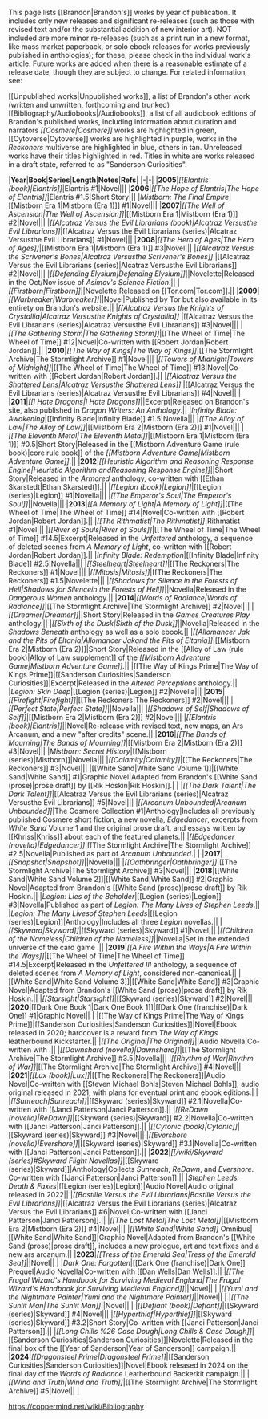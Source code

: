 This page lists [[Brandon\|Brandon's]] works by year of publication. It includes only new releases and significant re-releases (such as those with revised text and/or the substantial addition of new interior art). NOT included are more minor re-releases (such as a print run in a new format, like mass market paperback, or solo ebook releases for works previously published in anthologies); for these, please check in the individual work's article. Future works are added when there is a reasonable estimate of a release date, though they are subject to change.
For related information, see:

[[Unpublished works\|Unpublished works]], a list of Brandon's other work (written and unwritten, forthcoming and trunked)
[[Bibliography/Audiobooks\|/Audiobooks]], a list of all audiobook editions of Brandon's published works, including information about duration and narrators
*[[Cosmere\|Cosmere]]* works are highlighted in green, [[Cytoverse\|Cytoverse]] works are highlighted in purple, works in the *Reckoners* multiverse are highlighted in blue, others in tan. Unreleased works have their titles highlighted in red. Titles in white are works released in a draft state, referred to as "Sanderson Curiosities".

|**Year**|**Book**|**Series**|**Length**|**Notes**|**Refs**|
|-|-|
|**2005**|*[[Elantris (book)\|Elantris]]*|Elantris #1|Novel|||
|**2006**|*[[The Hope of Elantris\|The Hope of Elantris]]*|Elantris #1.5|Short Story|||
|*Mistborn: The Final Empire*|[[Mistborn Era 1\|Mistborn (Era 1)]] #1|Novel|||
|**2007**|*[[The Well of Ascension\|The Well of Ascension]]*|[[Mistborn Era 1\|Mistborn (Era 1)]] #2|Novel|||
|*[[Alcatraz Versus the Evil Librarians (book)\|Alcatraz Versusthe Evil Librarians]]*|[[Alcatraz Versus the Evil Librarians (series)\|Alcatraz Versusthe Evil Librarians]] #1|Novel|||
|**2008**|*[[The Hero of Ages\|The Hero of Ages]]*|[[Mistborn Era 1\|Mistborn (Era 1)]] #3|Novel|||
|*[[Alcatraz Versus the Scrivener's Bones\|Alcatraz Versusthe Scrivener's Bones]]* |[[Alcatraz Versus the Evil Librarians (series)\|Alcatraz Versusthe Evil Librarians]] #2|Novel|||
|*[[Defending Elysium\|Defending Elysium]]*||Novelette|Released in the Oct/Nov issue of *Asimov's Science Fiction*.||
|*[[Firstborn\|Firstborn]]*||Novelette|Released on [[Tor.com\|Tor.com]].||
|**2009**|*[[Warbreaker\|Warbreaker]]*||Novel|Published by Tor but also available in its entirety on Brandon's website.||
|*[[Alcatraz Versus the Knights of Crystallia\|Alcatraz Versusthe Knights of Crystallia]]* |[[Alcatraz Versus the Evil Librarians (series)\|Alcatraz Versusthe Evil Librarians]] #3|Novel|||
|*[[The Gathering Storm\|The Gathering Storm]]*|[[The Wheel of Time\|The Wheel of Time]] #12|Novel|Co-written with [[Robert Jordan\|Robert Jordan]].||
|**2010**|*[[The Way of Kings\|The Way of Kings]]*|[[The Stormlight Archive\|The Stormlight Archive]] #1|Novel|||
|*[[Towers of Midnight\|Towers of Midnight]]*|[[The Wheel of Time\|The Wheel of Time]] #13|Novel|Co-written with [[Robert Jordan\|Robert Jordan]].||
|*[[Alcatraz Versus the Shattered Lens\|Alcatraz Versusthe Shattered Lens]]* |[[Alcatraz Versus the Evil Librarians (series)\|Alcatraz Versusthe Evil Librarians]] #4|Novel|| |
|**2011**|*[[I Hate Dragons\|I Hate Dragons]]*||Excerpt|Released on Brandon's site, also published in *Dragon Writers: An Anthology*.||
|*Infinity Blade: Awakening*|[[Infinity Blade\|Infinity Blade]] #1.5|Novella|||
|*[[The Alloy of Law\|The Alloy of Law]]*|[[Mistborn Era 2\|Mistborn (Era 2)]] #1|Novel|||
|*[[The Eleventh Metal\|The Eleventh Metal]]*|[[Mistborn Era 1\|Mistborn (Era 1)]] #0.5|Short Story|Released in the [[Mistborn Adventure Game (rule book)\|core rule book]] of the *[[Mistborn Adventure Game\|Mistborn Adventure Game]]*.||
|**2012**|*[[Heuristic Algorithm and Reasoning Response Engine\|Heuristic Algorithm andReasoning Response Engine]]*||Short Story|Released in the *Armored* anthology, co-written with [[Ethan Skarstedt\|Ethan Skarstedt]].||
|*[[Legion (book)\|Legion]]*|[[Legion (series)\|Legion]] #1|Novella|||
|*[[The Emperor's Soul\|The Emperor's Soul]]*||Novella|||
|**2013**|*[[A Memory of Light\|A Memory of Light]]*|[[The Wheel of Time\|The Wheel of Time]] #14|Novel|Co-written with [[Robert Jordan\|Robert Jordan]].||
|*[[The Rithmatist\|The Rithmatist]]*|Rithmatist #1|Novel|||
|*[[River of Souls\|River of Souls]]*|[[The Wheel of Time\|The Wheel of Time]] #14.5|Excerpt|Released in the *Unfettered* anthology, a sequence of deleted scenes from *A Memory of Light*, co-written with [[Robert Jordan\|Robert Jordan]].||
|*Infinity Blade: Redemption*|[[Infinity Blade\|Infinity Blade]] #2.5|Novella|||
|*[[Steelheart\|Steelheart]]*|[[The Reckoners\|The Reckoners]] #1|Novel|||
|*[[Mitosis\|Mitosis]]*|[[The Reckoners\|The Reckoners]] #1.5|Novelette|||
|*[[Shadows for Silence in the Forests of Hell\|Shadows for Silencein the Forests of Hell]]*||Novella|Released in the *Dangerous Women* anthology.||
|**2014**|*[[Words of Radiance\|Words of Radiance]]*|[[The Stormlight Archive\|The Stormlight Archive]] #2|Novel|||
|*[[Dreamer\|Dreamer]]*||Short Story|Released in the *Games Creatures Play* anthology.||
|*[[Sixth of the Dusk\|Sixth of the Dusk]]*||Novella|Released in the *Shadows Beneath* anthology as well as a solo ebook.||
|*[[Allomancer Jak and the Pits of Eltania\|Allomancer Jakand the Pits of Eltania]]*|[[Mistborn Era 2\|Mistborn (Era 2)]]|Short Story|Released in the [[Alloy of Law (rule book)\|Alloy of Law supplement]] of the *[[Mistborn Adventure Game\|Mistborn Adventure Game]]*.||
|[[The Way of Kings Prime\|The Way of Kings Prime]]|[[Sanderson Curiosities\|Sanderson Curiosities]]|Excerpt|Released in the *Altered Perceptions* anthology.||
|*Legion: Skin Deep*|[[Legion (series)\|Legion]] #2|Novella|||
|**2015**|*[[Firefight\|Firefight]]*|[[The Reckoners\|The Reckoners]] #2|Novel|||
|*[[Perfect State\|Perfect State]]*||Novella|||
|*[[Shadows of Self\|Shadows of Self]]*|[[Mistborn Era 2\|Mistborn (Era 2)]] #2|Novel|||
|*[[Elantris (book)\|Elantris]]*||Novel|Re-release with revised text, new maps, an Ars Arcanum, and a new "after credits" scene.||
|**2016**|*[[The Bands of Mourning\|The Bands of Mourning]]*|[[Mistborn Era 2\|Mistborn (Era 2)]] #3|Novel|||
|*Mistborn: Secret History*|[[Mistborn (series)\|Mistborn]]|Novella|||
|*[[Calamity\|Calamity]]*|[[The Reckoners\|The Reckoners]] #3|Novel|||
|[[White Sand\|White Sand Volume 1]]|[[White Sand\|White Sand]] #1|Graphic Novel|Adapted from Brandon's [[White Sand (prose)\|prose draft]] by [[Rik Hoskin\|Rik Hoskin]].| |
|*[[The Dark Talent\|The Dark Talent]]*|[[Alcatraz Versus the Evil Librarians (series)\|Alcatraz Versusthe Evil Librarians]] #5|Novel|||
|*[[Arcanum Unbounded\|Arcanum Unbounded]]*|The Cosmere Collection #1|Anthology|Includes all previously published Cosmere short fiction, a new novella, *Edgedancer*, excerpts from *White Sand* Volume 1 and the original prose draft, and essays written by [[Khriss\|Khriss]] about each of the featured planets.||
|*[[Edgedancer (novella)\|Edgedancer]]*|[[The Stormlight Archive\|The Stormlight Archive]] #2.5|Novella|Published as part of *Arcanum Unbounded*.| |
|**2017**|*[[Snapshot\|Snapshot]]*||Novella|||
|*[[Oathbringer\|Oathbringer]]*|[[The Stormlight Archive\|The Stormlight Archive]] #3|Novel|||
|**2018**|[[White Sand\|White Sand Volume 2]]|[[White Sand\|White Sand]] #2|Graphic Novel|Adapted from Brandon's [[White Sand (prose)\|prose draft]] by Rik Hoskin.||
|*Legion: Lies of the Beholder*|[[Legion (series)\|Legion]] #3|Novella|Published as part of *Legion: The Many Lives of Stephen Leeds*.||
|*Legion: The Many Livesof Stephen Leeds*|[[Legion (series)\|Legion]]|Anthology|Includes all three *Legion* novellas.||
|*[[Skyward\|Skyward]]*|[[Skyward (series)\|Skyward]] #1|Novel|||
|*[[Children of the Nameless\|Children of the Nameless]]*||Novella|Set in the extended universe of the card game .||
|**2019**|*[[A Fire Within the Ways\|A Fire Within the Ways]]*|[[The Wheel of Time\|The Wheel of Time]] #14.5|Excerpt|Released in the *Unfettered III* anthology, a sequence of deleted scenes from *A Memory of Light*, considered non-canonical.||
|[[White Sand\|White Sand Volume 3]]|[[White Sand\|White Sand]] #3|Graphic Novel|Adapted from Brandon's [[White Sand (prose)\|prose draft]] by Rik Hoskin.||
|*[[Starsight\|Starsight]]*|[[Skyward (series)\|Skyward]] #2|Novel|||
|**2020**|[[Dark One Book 1\|Dark One Book 1]]|[[Dark One (franchise)\|Dark One]] #1|Graphic Novel|| |
|[[The Way of Kings Prime\|The Way of Kings Prime]]|[[Sanderson Curiosities\|Sanderson Curiosities]]|Novel|Ebook released in 2020; hardcover is a reward from *The Way of Kings* leatherbound Kickstarter.||
|*[[The Original\|The Original]]*||Audio Novella|Co-written with .||
|*[[Dawnshard (novella)\|Dawnshard]]*|[[The Stormlight Archive\|The Stormlight Archive]] #3.5|Novella|||
|*[[Rhythm of War\|Rhythm of War]]*|[[The Stormlight Archive\|The Stormlight Archive]] #4|Novel|||
|**2021**|*[[Lux (book)\|Lux]]*|[[The Reckoners\|The Reckoners]]|Audio Novel|Co-written with [[Steven Michael Bohls\|Steven Michael Bohls]]; audio original released in 2021, with plans for eventual print and ebook editions.| |
|*[[Sunreach\|Sunreach]]*|[[Skyward (series)\|Skyward]] #2.1|Novella|Co-written with [[Janci Patterson\|Janci Patterson]].||
|*[[ReDawn (novella)\|ReDawn]]*|[[Skyward (series)\|Skyward]] #2.2|Novella|Co-written with [[Janci Patterson\|Janci Patterson]].||
|*[[Cytonic (book)\|Cytonic]]*|[[Skyward (series)\|Skyward]] #3|Novel|||
|*[[Evershore (novella)\|Evershore]]*|[[Skyward (series)\|Skyward]] #3.1|Novella|Co-written with [[Janci Patterson\|Janci Patterson]].||
|**2022**|*[[/wiki/Skyward (series)#Skyward Flight Novellas]]*|[[Skyward (series)\|Skyward]]|Anthology|Collects *Sunreach*, *ReDawn*, and *Evershore*. Co-written with [[Janci Patterson\|Janci Patterson]].||
|*Stephen Leeds: Death & Faxes*|[[Legion (series)\|Legion]]|Audio Novel|Audio original released in 2022||
|*[[Bastille Versus the Evil Librarians\|Bastille Versus the Evil Librarians]]*|[[Alcatraz Versus the Evil Librarians (series)\|Alcatraz Versus the Evil Librarians]] #6|Novel|Co-written with [[Janci Patterson\|Janci Patterson]].||
|*[[The Lost Metal\|The Lost Metal]]*|[[Mistborn Era 2\|Mistborn (Era 2)]] #4|Novel|||
|*[[White Sand\|White Sand]]* Omnibus|[[White Sand\|White Sand]]|Graphic Novel|Adapted from Brandon's [[White Sand (prose)\|prose draft]], includes a new prologue, art and text fixes and a new ars arcanum.||
|**2023**|*[[Tress of the Emerald Sea\|Tress of the Emerald Sea]]*||Novel|| |
|*Dark One: Forgotten*|[[Dark One (franchise)\|Dark One]] Prequel|Audio Novella|Co-written with [[Dan Wells\|Dan Wells]].||
|*[[The Frugal Wizard's Handbook for Surviving Medieval England\|The Frugal Wizard's Handbook for Surviving Medieval England]]*||Novel|| |
|*[[Yumi and the Nightmare Painter\|Yumi and the Nightmare Painter]]*||Novel|| |
|*[[The Sunlit Man\|The Sunlit Man]]*||Novel|| |
|*[[Defiant (book)\|Defiant]]*|[[Skyward (series)\|Skyward]] #4|Novel|||
|*[[Hyperthief\|Hyperthief]]*|[[Skyward (series)\|Skyward]] #3.2|Short Story|Co-written with [[Janci Patterson\|Janci Patterson]].||
|*[[Long Chills %26 Case Dough\|Long Chills & Case Dough]]*|[[Sanderson Curiosities\|Sanderson Curiosities]]|Novelette|Released in the final box of the [[Year of Sanderson\|Year of Sanderson]] campaign.||
|**2024**|*[[Dragonsteel Prime\|Dragonsteel Prime]]*|[[Sanderson Curiosities\|Sanderson Curiosities]]|Novel|Ebook released in 2024 on the final day of the *Words of Radiance* Leatherbound Backerkit campaign.||
|*[[Wind and Truth\|Wind and Truth]]*|[[The Stormlight Archive\|The Stormlight Archive]] #5|Novel|| |



https://coppermind.net/wiki/Bibliography